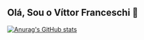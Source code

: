 ## Olá, Sou o Víttor Franceschi 👋

[![Anurag's GitHub stats](https://github-readme-stats.vercel.app/api?username=vacf04)](https://github.com/anuraghazra/github-readme-stats)
<!--
**Vacf04/vacf04** is a ✨ _special_ ✨ repository because its `README.md` (this file) appears on your GitHub profile.

Here are some ideas to get you started:

- 🔭 I’m currently working on ...
- 🌱 I’m currently learning ...
- 👯 I’m looking to collaborate on ...
- 🤔 I’m looking for help with ...
- 💬 Ask me about ...
- 📫 How to reach me: ...
- 😄 Pronouns: ...
- ⚡ Fun fact: ...
-->
